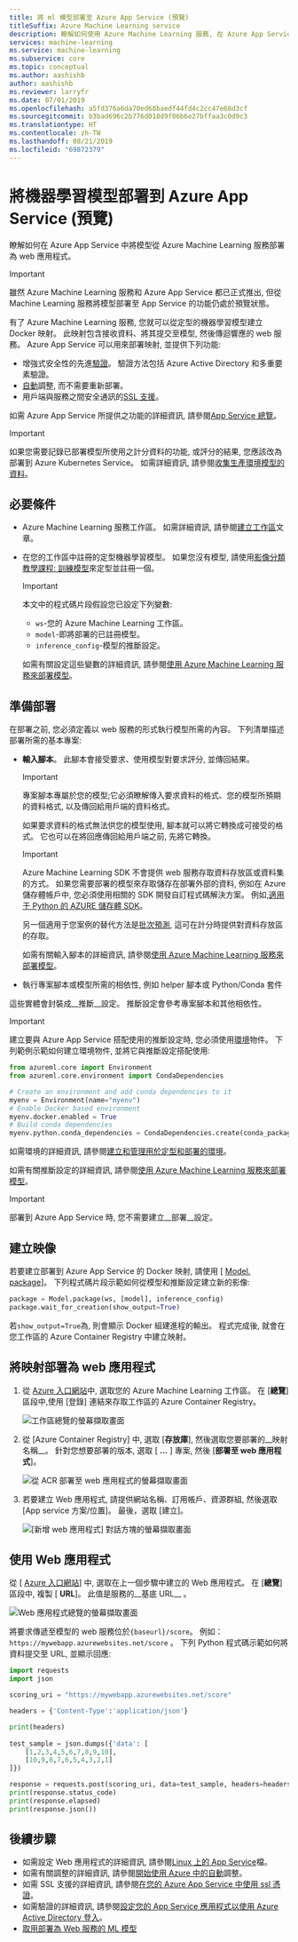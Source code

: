 ```yaml
---
title: 將 ml 模型部署至 Azure App Service (預覽)
titleSuffix: Azure Machine Learning service
description: 瞭解如何使用 Azure Machine Learning 服務, 在 Azure App Service 中將模型部署至 Web 應用程式。
services: machine-learning
ms.service: machine-learning
ms.subservice: core
ms.topic: conceptual
ms.author: aashishb
author: aashishb
ms.reviewer: larryfr
ms.date: 07/01/2019
ms.openlocfilehash: a5fd376a6da70ed68baedf44fd4c2cc47e68d3cf
ms.sourcegitcommit: b3bad696c2b776d018d9f06b6e27bffaa3c0d9c3
ms.translationtype: HT
ms.contentlocale: zh-TW
ms.lasthandoff: 08/21/2019
ms.locfileid: "69872379"
---
```

# <a name="deploy-a-machine-learning-model-to-azure-app-service-preview"></a>將機器學習模型部署到 Azure App Service (預覽)

瞭解如何在 Azure App Service 中將模型從 Azure Machine Learning 服務部署為 web 應用程式。

> [!IMPORTANT]
> 雖然 Azure Machine Learning 服務和 Azure App Service 都已正式推出, 但從 Machine Learning 服務將模型部署至 App Service 的功能仍處於預覽狀態。

有了 Azure Machine Learning 服務, 您就可以從定型的機器學習模型建立 Docker 映射。 此映射包含接收資料、將其提交至模型, 然後傳迴響應的 web 服務。 Azure App Service 可以用來部署映射, 並提供下列功能:

* 增強式安全性的先進[驗證](/azure/app-service/configure-authentication-provider-aad)。 驗證方法包括 Azure Active Directory 和多重要素驗證。
* [自動](/azure/azure-monitor/platform/autoscale-get-started?toc=%2fazure%2fapp-service%2ftoc.json)調整, 而不需要重新部署。
* 用戶端與服務之間安全通訊的[SSL 支援](/azure/app-service/app-service-web-ssl-cert-load)。

如需 Azure App Service 所提供之功能的詳細資訊, 請參閱[App Service 總覽](/azure/app-service/overview)。

> [!IMPORTANT]
> 如果您需要記錄已部署模型所使用之計分資料的功能, 或評分的結果, 您應該改為部署到 Azure Kubernetes Service。 如需詳細資訊, 請參閱[收集生產環境模型的資料](how-to-enable-data-collection.md)。

## <a name="prerequisites"></a>必要條件

* Azure Machine Learning 服務工作區。 如需詳細資訊, 請參閱[建立工作區](how-to-manage-workspace.md)文章。
* 在您的工作區中註冊的定型機器學習模型。 如果您沒有模型, 請使用[影像分類教學課程: 訓練模型](tutorial-train-models-with-aml.md)來定型並註冊一個。

    > [!IMPORTANT]
    > 本文中的程式碼片段假設您已設定下列變數:
    >
    > * `ws`-您的 Azure Machine Learning 工作區。
    > * `model`-即將部署的已註冊模型。
    > * `inference_config`-模型的推斷設定。
    >
    > 如需有關設定這些變數的詳細資訊, 請參閱[使用 Azure Machine Learning 服務來部署模型](how-to-deploy-and-where.md)。

## <a name="prepare-for-deployment"></a>準備部署

在部署之前, 您必須定義以 web 服務的形式執行模型所需的內容。 下列清單描述部署所需的基本專案:

* __輸入腳本__。 此腳本會接受要求、使用模型對要求評分, 並傳回結果。

    > [!IMPORTANT]
    > 專案腳本專屬於您的模型;它必須瞭解傳入要求資料的格式、您的模型所預期的資料格式, 以及傳回給用戶端的資料格式。
    >
    > 如果要求資料的格式無法供您的模型使用, 腳本就可以將它轉換成可接受的格式。 它也可以在將回應傳回給用戶端之前, 先將它轉換。

    > [!IMPORTANT]
    > Azure Machine Learning SDK 不會提供 web 服務存取資料存放區或資料集的方式。 如果您需要部署的模型來存取儲存在部署外部的資料, 例如在 Azure 儲存體帳戶中, 您必須使用相關的 SDK 開發自訂程式碼解決方案。 例如,[適用于 Python 的 AZURE 儲存體 SDK](https://github.com/Azure/azure-storage-python)。
    >
    > 另一個適用于您案例的替代方法是[批次預測](how-to-run-batch-predictions.md), 這可在計分時提供對資料存放區的存取。

    如需有關輸入腳本的詳細資訊, 請參閱[使用 Azure Machine Learning 服務來部署模型](how-to-deploy-and-where.md)。

* 執行專案腳本或模型所需的相依性, 例如 helper 腳本或 Python/Conda 套件

這些實體會封裝成__推斷__設定。 推斷設定會參考專案腳本和其他相依性。

> [!IMPORTANT]
> 建立要與 Azure App Service 搭配使用的推斷設定時, 您必須使用[環境](https://docs.microsoft.com//python/api/azureml-core/azureml.core.environment%28class%29?view=azure-ml-py)物件。 下列範例示範如何建立環境物件, 並將它與推斷設定搭配使用:
>
> ```python
> from azureml.core import Environment
> from azureml.core.environment import CondaDependencies
>
> # Create an environment and add conda dependencies to it
> myenv = Environment(name="myenv")
> # Enable Docker based environment
> myenv.docker.enabled = True
> # Build conda dependencies
> myenv.python.conda_dependencies = CondaDependencies.create(conda_packages=['scikit-learn'])
> ```

如需環境的詳細資訊, 請參閱[建立和管理用於定型和部署的環境](how-to-use-environments.md)。

如需有關推斷設定的詳細資訊, 請參閱[使用 Azure Machine Learning 服務來部署模型](how-to-deploy-and-where.md)。

> [!IMPORTANT]
> 部署到 Azure App Service 時, 您不需要建立__部署__設定。

## <a name="create-the-image"></a>建立映像

若要建立部署到 Azure App Service 的 Docker 映射, 請使用 [ [Model. package](https://docs.microsoft.com//python/api/azureml-core/azureml.core.model.model?view=azure-ml-py#package-workspace--models--inference-config--generate-dockerfile-false-)]。 下列程式碼片段示範如何從模型和推斷設定建立新的影像:

```python
package = Model.package(ws, [model], inference_config)
package.wait_for_creation(show_output=True)
```

若`show_output=True`為, 則會顯示 Docker 組建進程的輸出。 程式完成後, 就會在您工作區的 Azure Container Registry 中建立映射。

## <a name="deploy-image-as-a-web-app"></a>將映射部署為 web 應用程式

1. 從  [Azure 入口網站](https://portal.azure.com)中, 選取您的 Azure Machine Learning 工作區。 在 [__總覽__] 區段中,使用 [登錄] 連結來存取工作區的 Azure Container Registry。

    ![工作區總覽的螢幕擷取畫面](media/how-to-deploy-app-service/workspace-overview.png)

2. 從 [Azure Container Registry] 中, 選取 [__存放庫__], 然後選取您要部署的__映射名稱__。 針對您想要部署的版本, 選取 [ __...__ ] 專案, 然後 [__部署至 web 應用程式__]。

    ![從 ACR 部署至 web 應用程式的螢幕擷取畫面](media/how-to-deploy-app-service/deploy-to-web-app.png)

3. 若要建立 Web 應用程式, 請提供網站名稱、訂用帳戶、資源群組, 然後選取 [App service 方案/位置]。 最後，選取 [建立]。

    ![[新增 web 應用程式] 對話方塊的螢幕擷取畫面](media/how-to-deploy-app-service/web-app-for-containers.png)

## <a name="use-the-web-app"></a>使用 Web 應用程式

從 [ [Azure 入口網站](https://portal.azure.com)] 中, 選取在上一個步驟中建立的 Web 應用程式。 在 [__總覽__] 區段中, 複製 [ __URL__]。 此值是服務的__基底 URL__ 。

![Web 應用程式總覽的螢幕擷取畫面](media/how-to-deploy-app-service/web-app-overview.png)

將要求傳遞至模型的 web 服務位於`{baseurl}/score`。 例如： `https://mywebapp.azurewebsites.net/score` 。 下列 Python 程式碼示範如何將資料提交至 URL, 並顯示回應:

```python
import requests
import json

scoring_uri = "https://mywebapp.azurewebsites.net/score"

headers = {'Content-Type':'application/json'}

print(headers)
    
test_sample = json.dumps({'data': [
    [1,2,3,4,5,6,7,8,9,10],
    [10,9,8,7,6,5,4,3,2,1]
]})

response = requests.post(scoring_uri, data=test_sample, headers=headers)
print(response.status_code)
print(response.elapsed)
print(response.json())
```

## <a name="next-steps"></a>後續步驟

* 如需設定 Web 應用程式的詳細資訊, 請參閱[Linux 上的 App Service](/azure/app-service/containers/)檔。
* 如需有關調整的詳細資訊, 請參閱[開始使用 Azure 中的自動](/azure/azure-monitor/platform/autoscale-get-started?toc=%2fazure%2fapp-service%2ftoc.json)調整。
* 如需 SSL 支援的詳細資訊, 請參閱[在您的 Azure App Service 中使用 ssl 憑證](/azure/app-service/app-service-web-ssl-cert-load)。
* 如需驗證的詳細資訊, 請參閱[設定您的 App Service 應用程式以使用 Azure Active Directory 登入](/azure/app-service/configure-authentication-provider-aad)。
* [取用部署為 Web 服務的 ML 模型](how-to-consume-web-service.md)